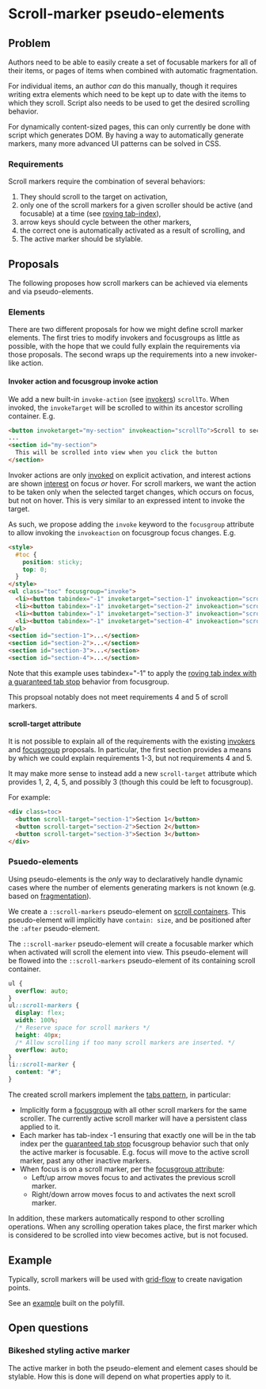 # Scroll-marker pseudo-elements

## Problem

Authors need to be able to easily create a set of focusable markers for all of their items,
or pages of items when combined with automatic fragmentation.

For individual items, an author *can* do this manually,
though it requires writing extra elements
which need to be kept up to date with the items to which they scroll.
Script also needs to be used to get the desired scrolling behavior.

For dynamically content-sized pages, this can only currently be done with script which generates DOM.
By having a way to automatically generate markers,
many more advanced UI patterns can be solved in CSS.

### Requirements

Scroll markers require the combination of several behaviors:

1. They should scroll to the target on activation,
2. only one of the scroll markers for a given scroller should be active (and focusable) at a time (see [roving tab-index](https://developer.mozilla.org/en-US/docs/Web/Accessibility/Keyboard-navigable_JavaScript_widgets#technique_1_roving_tabindex)),
3. arrow keys should cycle between the other markers,
4. the correct one is automatically activated as a result of scrolling, and
5. The active marker should be stylable.

## Proposals

The following proposes how scroll markers can be achieved via elements and via pseudo-elements.

### Elements

There are two different proposals for how we might define scroll marker elements.
The first tries to modify invokers and focusgroups as little as possible,
with the hope that we could fully explain the requirements via those proposals.
The second wraps up the requirements into a new invoker-like action.

#### Invoker action and focusgroup invoke action

We add a new built-in `invoke-action` (see [invokers](https://open-ui.org/components/invokers.explainer/)) `scrollTo`. When invoked, the `invokeTarget` will be scrolled to within its ancestor scrolling container. E.g.

```html
<button invoketarget="my-section" invokeaction="scrollTo">Scroll to section</button>
...
<section id="my-section">
  This will be scrolled into view when you click the button
</section>
```

Invoker actions are only [invoked](https://open-ui.org/components/invokers.explainer/#terms) on explicit activation,
and interest actions are shown [interest](https://open-ui.org/components/interest-invokers.explainer/#terms) on focus *or* hover.
For scroll markers, we want the action to be taken only when the selected target changes, which occurs on focus, but not on hover.
This is very similar to an expressed intent to invoke the target.

As such, we propose adding the `invoke` keyword to the `focusgroup` attribute to allow invoking the `invokeaction` on focusgroup focus changes. E.g.

```html
<style>
  #toc {
    position: sticky;
    top: 0;
  }
</style>
<ul class="toc" focusgroup="invoke">
  <li><button tabindex="-1" invoketarget="section-1" invokeaction="scrollTo">Section 1</button></li>
  <li><button tabindex="-1" invoketarget="section-2" invokeaction="scrollTo">Section 2</button></li>
  <li><button tabindex="-1" invoketarget="section-3" invokeaction="scrollTo">Section 3</button></li>
  <li><button tabindex="-1" invoketarget="section-4" invokeaction="scrollTo">Section 4</button></li>
</ul>
<section id="section-1">...</section>
<section id="section-2">...</section>
<section id="section-3">...</section>
<section id="section-4">...</section>
```

Note that this example uses tabindex="-1" to apply the [roving tab index with a guaranteed tab stop](https://open-ui.org/components/focusgroup.explainer/#guaranteed-tab-stop) behavior from focusgroup.

This propsoal notably does not meet requirements 4 and 5 of scroll markers.

#### scroll-target attribute

It is not possible to explain all of the requirements with the existing [invokers](https://open-ui.org/components/invokers.explainer/) and [focusgroup](https://open-ui.org/components/focusgroup.explainer/) proposals.
In particular, the first section provides a means by which we could explain requirements 1-3, but not requirements 4 and 5.

It may make more sense to instead add a new `scroll-target` attribute which provides 1, 2, 4, 5, and possibly 3 (though this could be left to focusgroup).

For example:

```html
<div class=toc>
  <button scroll-target="section-1">Section 1</button>
  <button scroll-target="section-2">Section 2</button>
  <button scroll-target="section-3">Section 3</button>
</div>
```

### Psuedo-elements

Using pseudo-elements is the *only* way to declaratively handle dynamic cases
where the number of elements generating markers is not known (e.g. based on [fragmentation](../fragmentation/)).

We create a `::scroll-markers` pseudo-element on [scroll containers](https://www.w3.org/TR/css-overflow-3/#scroll-container).
This pseudo-element will implicitly have `contain: size`,
and be positioned after the `:after` pseudo-element.

The `::scroll-marker` pseudo-element will create a focusable marker which when activated will scroll the element into view.
This pseudo-element will be flowed into the `::scroll-markers` pseudo-element of its containing scroll container.

```css
ul {
  overflow: auto;
}
ul::scroll-markers {
  display: flex;
  width: 100%;
  /* Reserve space for scroll markers */
  height: 40px;
  /* Allow scrolling if too many scroll markers are inserted. */
  overflow: auto;
}
li::scroll-marker {
  content: "#";
}
```

The created scroll markers implement the [tabs pattern](https://www.w3.org/WAI/ARIA/apg/patterns/tabs/), in particular:
* Implicitly form a [focusgroup](https://open-ui.org/components/focusgroup.explainer/) with all other scroll markers for the same scroller.
  The currently active scroll marker will have a persistent class applied to it.
* Each marker has tab-index -1 ensuring that exactly one will be in the tab index per the [guaranteed tab stop](https://open-ui.org/components/focusgroup.explainer/#guaranteed-tab-stop) focusgroup behavior such that only the active marker is focusable. E.g. focus will move to the active scroll marker, past any other inactive markers.
* When focus is on a scroll marker, per the [focusgroup attribute](https://open-ui.org/components/focusgroup.explainer/#quickstart):
  * Left/up arrow moves focus to and activates the previous scroll marker.
  * Right/down arrow moves focus to and activates the next scroll marker.

In addition, these markers automatically respond to other scrolling operations.
When any scrolling operation takes place,
the first marker which is considered to be scrolled into view becomes active, but is not focused.

## Example

Typically, scroll markers will be used with [grid-flow](../grid-flow/) to create navigation points.

See an [example](https://flackr.github.io/carousel/examples/scroll-marker/) built on the polyfill.

## Open questions

### Bikeshed styling active marker

The active marker in both the pseudo-element and element cases should be stylable.
How this is done will depend on what properties apply to it.
